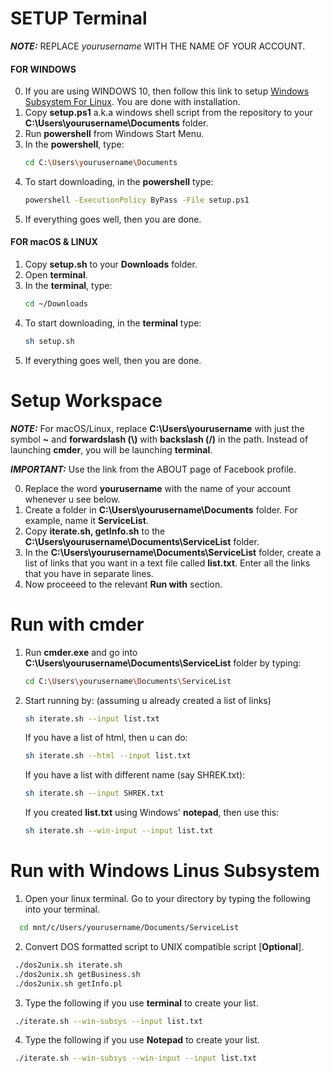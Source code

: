 SETUP Terminal
=================
***NOTE:*** REPLACE *yourusername*  WITH THE NAME OF YOUR ACCOUNT.

#### FOR WINDOWS


0. If you are using WINDOWS 10, then follow this link to setup [Windows Subsystem For Linux](https://docs.microsoft.com/en-us/windows/wsl/install-win10 "Windows Subsystem For Linux"). You are done with installation.
1. Copy **setup.ps1** a.k.a windows shell script from the repository  to your **C:\Users\yourusername\Documents** folder.
2. Run **powershell** from Windows Start Menu.
3. In the **powershell**, type:
   ```bash
   cd C:\Users\yourusername\Documents
   ```
4. To start downloading, in the **powershell** type:
   ```bash
   powershell -ExecutionPolicy ByPass -File setup.ps1
   ```
5. If everything goes well, then you are done.



#### FOR macOS & LINUX

1. Copy **setup.sh** to your **Downloads** folder.
2. Open **terminal**.
3. In the **terminal**, type:
   ```bash
   cd ~/Downloads
   ```
4. To start downloading, in the **terminal** type:
   ```bash
   sh setup.sh
   ```
5. If everything goes well, then you are done.

 Setup Workspace
=======

***NOTE:*** For macOS/Linux, replace **C:\Users\yourusername** with just the symbol **~** and **forwardslash (\\)** with **backslash (/)** in the path. Instead of launching **cmder**, you will be launching **terminal**.
      
***IMPORTANT:*** Use the link from the ABOUT page of Facebook profile.

0. Replace the word **yourusername**  with the name of your account whenever u see below.
1. Create a folder in **C:\Users\yourusername\Documents** folder. For example, name it **ServiceList**.
2. Copy **iterate.sh, getInfo.sh** to the **C:\Users\yourusername\Documents\ServiceList** folder.
3. In the **C:\Users\yourusername\Documents\ServiceList** folder, create a list of links that you want in a text file called **list.txt**. Enter all the links that you have in separate lines.
4. Now proceeed to the relevant **Run with** section.

 Run with cmder
=======
1. Run **cmder.exe** and go into **C:\Users\yourusername\Documents\ServiceList** folder by typing:
    ```bash
    cd C:\Users\yourusername\Documents\ServiceList
    ```
2. Start running by: (assuming u already created a list of links)
   ```bash
   sh iterate.sh --input list.txt
   ```
   If you have a list of html, then u can do:
   ```bash
   sh iterate.sh --html --input list.txt
   ```
   If you have a list with different name (say SHREK.txt):
   ```bash
   sh iterate.sh --input SHREK.txt
   ```
   If you created **list.txt** using Windows' **notepad**, then use this:
   ```bash
   sh iterate.sh --win-input --input list.txt
   ```
   
 Run with Windows Linus Subsystem
=======
  1. Open your linux terminal. Go to your directory by typing the following into your terminal.
  ```bash
    cd mnt/c/Users/yourusername/Documents/ServiceList
  ```
  2. Convert DOS formatted script to UNIX compatible script [**Optional**].
  ```bash
   ./dos2unix.sh iterate.sh
   ./dos2unix.sh getBusiness.sh
   ./dos2unix.sh getInfo.pl
   ```   
  3. Type the following if you use **terminal** to create your list.
  ```bash
   ./iterate.sh --win-subsys --input list.txt
   ``` 
  4. Type the following if you use **Notepad** to create your list.
  ```bash
   ./iterate.sh --win-subsys --win-input --input list.txt
   ``` 
